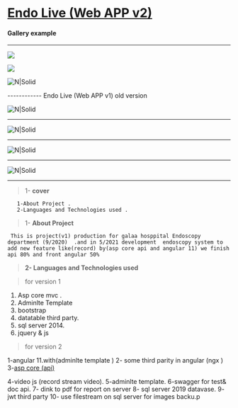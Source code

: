 
# [Endo Live (Web APP v2)](http://ahmedsalamafci3-001-site1.dtempurl.com/index.html)
#### Gallery  example
 
----------- ------------
 ![](https://res.cloudinary.com/dxb44v7tw/image/upload/v1625166003/endo/4_a8uzn7.jpg) 

 ![](https://res.cloudinary.com/dxb44v7tw/image/upload/v1625165076/endo/1_d7n2fn.jpg) 


![N|Solid](https://res.cloudinary.com/dxb44v7tw/image/upload/v1625400589/endo/endo_hkhmd5.jpg)

------------   Endo Live (Web APP v1)  old version 

![N|Solid](https://res.cloudinary.com/dxb44v7tw/image/upload/v1624834493/endo/Endoscopy-1_gtc3hn.png)

------------
![N|Solid](https://res.cloudinary.com/dxb44v7tw/image/upload/v1624834495/endo/Endoscopy2-1_xyicvb.png)

------------

![N|Solid](https://res.cloudinary.com/dxb44v7tw/image/upload/v1624830694/endo/endov1-1_jgaail.jpg)

------------


![N|Solid](https://res.cloudinary.com/dxb44v7tw/image/upload/v1624835147/endo/endov1-2_my09a9.jpg)

------------
 

>  1-  **cover** 
      
       1-About Project .
       2-Languages and Technologies used .
      
>  1- **About Project**
  
     This is project(v1) production for galaa hosppital Endoscopy department (9/2020)  .and in 5/2021 development  endoscopy system to add new feature like(record) by(asp core api and angular 11) we finish api 80% and front angular 50%
	 
 
> **2- Languages and Technologies used**

>for version 1
1.    Asp core mvc .
2.   Adminlte Template 
3.   bootstrap 
4.   datatable third party.
5.  sql server 2014.
6.   jquery & js


> for version 2

   1-angular 11.with(adminlte template )
   2- some third parity in angular (ngx )
   3-[asp core (api)](http://ahmedsalamafci3-001-site1.dtempurl.com/doc/index.html)

   4-video js (record stream video).
   5-adminlte template.
   6-swagger for test& doc  api.
   7- dink to pdf for report on server
   8- sql server 2019 datavase.
   9- jwt third party
   10- use filestream on sql server for images backu.p
 
			
 
 
 
